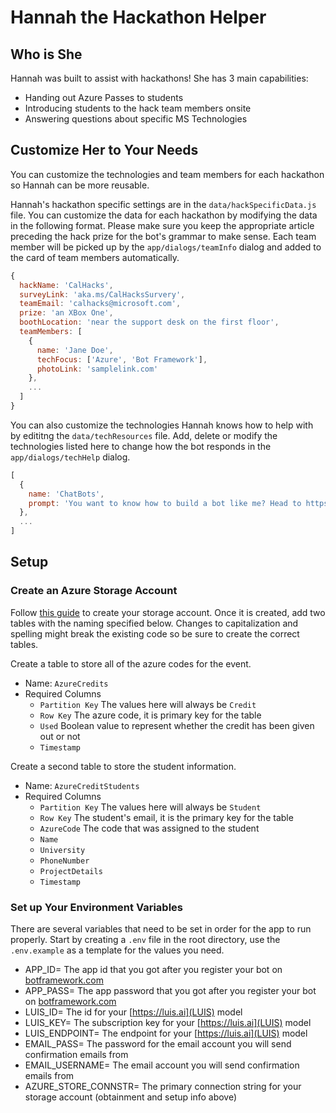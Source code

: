 # Hannah the Hackathon Helper

## Who is She
Hannah was built to assist with hackathons! She has 3 main capabilities:
- Handing out Azure Passes to students
- Introducing students to the hack team members onsite
- Answering questions about specific MS Technologies

## Customize Her to Your Needs
You can customize the technologies and team members for each hackathon so Hannah can be more reusable. 

Hannah's hackathon specific settings are in the `data/hackSpecificData.js` file. You can customize the data for each hackathon by modifying the data in the following format. Please make sure you keep the appropriate article preceding the hack prize for the bot's grammar to make sense. Each team member will be picked up by the `app/dialogs/teamInfo` dialog and added to the card of team members automatically.

```javascript
{
  hackName: 'CalHacks',
  surveyLink: 'aka.ms/CalHacksSurvery',
  teamEmail: 'calhacks@microsoft.com',
  prize: 'an XBox One',
  boothLocation: 'near the support desk on the first floor',
  teamMembers: [
    {
      name: 'Jane Doe',
      techFocus: ['Azure', 'Bot Framework'],
      photoLink: 'samplelink.com'
    },
    ...
  ]
}
```

You can also customize the technologies Hannah knows how to help with by edititng the `data/techResources` file. Add, delete or modify the technologies listed here to change how the bot responds in the `app/dialogs/techHelp` dialog.

```javascript
[
  {
    name: 'ChatBots',
    prompt: 'You want to know how to build a bot like me? Head to https://docs.botframework.com/en-us/. You can also head to booth where various team members can help you!'
  },
  ...
]
```

## Setup

### Create an Azure Storage Account
Follow [this guide](https://docs.microsoft.com/en-us/azure/storage/common/storage-create-storage-account) to create your storage account. Once it is created, add two tables with the naming specified below. Changes to capitalization and spelling might break the existing code so be sure to create the correct tables.

Create a table to store all of the azure codes for the event. 
- Name: `AzureCredits`
- Required Columns
    - `Partition Key` The values here will always be `Credit`
    - `Row Key` The azure code, it is primary key for the table
    - `Used` Boolean value to represent whether the credit has been given out or not
    - `Timestamp`

Create a second table to store the student information.
- Name: `AzureCreditStudents`
- Required Columns
    - `Partition Key` The values here will always be `Student`
    - `Row Key` The student's email, it is the primary key for the table
    - `AzureCode` The code that was assigned to the student
    - `Name`
    - `University`
    - `PhoneNumber`
    - `ProjectDetails`
    - `Timestamp`

### Set up Your Environment Variables
There are several variables that need to be set in order for the app to run properly. Start by creating a `.env` file in the root directory, use the `.env.example` as a template for the values you need.

- APP_ID= The app id that you got after you register your bot on [botframework.com](https://botframework.com)
- APP_PASS= The app password that you got after you register your bot on [botframework.com](https://botframework.com)
- LUIS_ID= The id for your [https://luis.ai](LUIS) model
- LUIS_KEY= The subscription key for your [https://luis.ai](LUIS) model
- LUIS_ENDPOINT= The endpoint for your [https://luis.ai](LUIS) model 
- EMAIL_PASS= The password for the email account you will send confirmation emails from
- EMAIL_USERNAME= The email account you will send confirmation emails from
- AZURE_STORE_CONNSTR= The primary connection string for your storage account (obtainment and setup info above)
